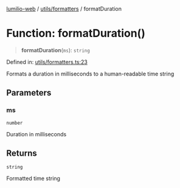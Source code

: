 [lumilio-web](../../../modules.md) / [utils/formatters](../index.md) / formatDuration

# Function: formatDuration()

> **formatDuration**(`ms`): `string`

Defined in: [utils/formatters.ts:23](https://github.com/EdwinZhanCN/Lumilio-Photos/blob/1644752835268dce152ae5a6ed8e77af6920f217/web/src/utils/formatters.ts#L23)

Formats a duration in milliseconds to a human-readable time string

## Parameters

### ms

`number`

Duration in milliseconds

## Returns

`string`

Formatted time string
